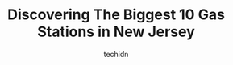 ---
layout: ampstory
image: https://i0.wp.com/paketmu.com/wp-content/uploads/2023/06/sunoco-gas-station-0-in-new-jersey-1686366397.jpeg?resize=640,853
author: techidn
featured: false
description: Explore the diverse Gas Station scene in New Jersey, home to an incredible selection of 10 establishments catering to every taste. Whether youre in search of iconic favorites or undiscovere
title: Discovering The Biggest 10 Gas Stations in New Jersey
cover:
   title: Discovering The Biggest 10 Gas Stations in New Jersey
   subtitle: RICKPATE
   background: https://paketmu.com/wp-content/uploads/2023/06/sunoco-gas-station-0-in-new-jersey-1686366397.jpeg

pages: 
 - layout: thirds
   top: <h1>#1 Sunoco Gas Station</h1>
   bottom: "<p>Got here w only 5 miles worth of gas left at 2-45 am. The attendant left and said she has to clock out and we can only get gas at 3-30 am. I went to speak w manager. I wo</p>"
   background: https://paketmu.com/wp-content/uploads/2023/06/sunoco-gas-station-1-in-new-jersey-1686366398.jpeg
   backgroundblur: true
 - layout: thirds
   top: <h1>#2 Fuel One</h1>
   bottom: "<p>Very busy fuel station right off rt 1.. one of the cheapest fuel prices ⛽️ in Edison . I think they are almost similar to Costco fuels . Its just crowded due to th</p>"
   background: https://paketmu.com/wp-content/uploads/2023/06/sunoco-gas-station-2-in-new-jersey-1686366399.jpeg
   cta:
      link: https://paketmu.com/discovering-the-biggest-10-gas-stations-in-new-jersey/
      text: Discovering The Biggest 10 Gas Stations in New Jersey
 - layout: thirds
   top: <h1>#3 Sunoco Gas Station</h1>
   bottom: "<p>I stopped there after leaving Delaware. The gas attendant was the rudest person that I have ever met. I asked him a question and he just stared me down and never answered</p>"
   background: https://paketmu.com/wp-content/uploads/2023/06/sunoco-gas-station-3-in-new-jersey-1686366401.jpeg
   cta:
      link: https://paketmu.com/discovering-the-biggest-10-gas-stations-in-new-jersey/
      text: Discovering The Biggest 10 Gas Stations in New Jersey
 - layout: thirds
   top: <h1>#4 Edison Fuel Stop</h1>
   bottom: "<p>690 US-1, Edison, NJ 08817, United States</p>"
   background: https://images.unsplash.com/photo-1462556791646-c201b8241a94?ixlib=rb-4.0.3&ixid=MnwxMjA3fDB8MHxwaG90by1wYWdlfHx8fGVufDB8fHx8&auto=format&fit=crop&w=640&h=853&q=80
   cta:
      link: https://paketmu.com/discovering-the-biggest-10-gas-stations-in-new-jersey/
      text: Discovering The Biggest 10 Gas Stations in New Jersey
 - layout: thirds
   top: <h1>#5 Shell</h1>
   bottom: "<p>1810 Tonnele Ave, North Bergen, NJ 07047, United States</p>"
   background: https://images.unsplash.com/photo-1533998839656-76f5e4b2bccb?ixlib=rb-4.0.3&ixid=MnwxMjA3fDB8MHxwaG90by1wYWdlfHx8fGVufDB8fHx8&auto=format&fit=crop&w=640&h=853&q=80
   cta:
      link: https://paketmu.com/discovering-the-biggest-10-gas-stations-in-new-jersey/
      text: Discovering The Biggest 10 Gas Stations in New Jersey
 - layout: thirds
   top: <h1>#6 Shell</h1>
   bottom: "<p>197 12th St, Jersey City, NJ 07310, United States</p>"
   background: https://images.unsplash.com/photo-1547366785-564103df7e13?ixlib=rb-4.0.3&ixid=MnwxMjA3fDB8MHxwaG90by1wYWdlfHx8fGVufDB8fHx8&auto=format&fit=crop&w=640&h=853&q=80
   cta:
      link: https://paketmu.com/discovering-the-biggest-10-gas-stations-in-new-jersey/
      text: Discovering The Biggest 10 Gas Stations in New Jersey
 - layout: thirds
   top: <h1>#7 US GAS</h1>
   bottom: "<p>1000 NJ-70, Cherry Hill, NJ 08034, United States</p>"
   background: https://images.unsplash.com/photo-1567360425618-1594206637d2?ixlib=rb-4.0.3&ixid=MnwxMjA3fDB8MHxwaG90by1wYWdlfHx8fGVufDB8fHx8&auto=format&fit=crop&w=640&h=853&q=80
   cta:
      link: https://paketmu.com/discovering-the-biggest-10-gas-stations-in-new-jersey/
      text: Discovering The Biggest 10 Gas Stations in New Jersey
 - layout: thirds
   middle: Continue reading...
   background: https://images.unsplash.com/photo-1580610447943-1bfbef5efe07?ixlib=rb-4.0.3&ixid=MnwxMjA3fDB8MHxwaG90by1wYWdlfHx8fGVufDB8fHx8&auto=format&fit=crop&w=640&h=853&q=80
   cta:
      link: https://paketmu.com/discovering-the-biggest-10-gas-stations-in-new-jersey/
      text: Discovering The Biggest 10 Gas Stations in New Jersey
      
---